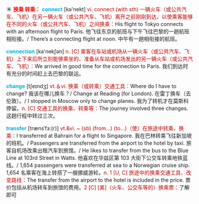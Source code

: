 ☀ <font color="red">**换乘 转乘：**</font>
<font color="sky blue">**connect**</font> [kə'nekt] 
<font color="#c00000">vi. connect (with sth) 一辆火车（或公共汽车、飞机）在另一辆火车（或公共汽车、飞机）离开之前刚刚到达，以使乘客能够在不同的火车（或公共汽车、飞机）之间换乘：</font>His flight to Tokyo connects with an afternoon flight to Paris. 他飞往东京的航班与下午飞往巴黎的一趟航班相衔接。/ There’s a connecting flight at noon. 中午有一趟相衔接的航班。

<font color="sky blue">**connection**</font> [kə'nekʃən] 
<font color="#c00000">n. [C] 乘客在车站或机场从一辆火车（或公共汽车、飞机）上下来后所立刻能够乘坐的、准备从车站或机场发出的另一辆火车（或公共汽车、飞机）：</font>We arrived in good time for the connection to Paris. 我们到达时有充分的时间赶上去巴黎的联运。

<font color="sky blue">**change**</font> [tʃeɪndӡ] 
<font color="#c00000">vt.＆vi. 换乘（或转乘）交通工具：</font>Where do I have to change? 我该在哪儿换车？/ Change at Reading (for London). 在雷丁换车（去伦敦）。/ I stopped in Moscow only to change planes. 我为了转机才在莫斯科停留。<font color="#c00000">n. [C] 交通工具的换乘、转乘等：</font>The journey involved three changes. 这趟行程中转过三次。
           
<font color="sky blue">**transfer**</font> [trænsˈfɜ:(r)]
<font color="#c00000">vt.&vi. ~ (sb) (from…) (to…)（使）在旅途中转乘、换乘：</font>I transferred at Bahrain for a flight to Singapore. 我在巴林转乘飞往新加坡的班机。/ Passengers are transferred from the airport to the hotel by taxi. 旅客自机场改乘出租汽车到旅馆。/ He likes to transfer from the bus to the Blue Line at 103rd Street in Watts. 他喜欢在华兹区第 103 大街下公交车转乘地铁蓝线。/ 1,654 passengers were transferred at sea to a Norwegian cruise ship. 1,654 名乘客在海上转搭了一艘挪威游轮。<font color="#c00000">n. 1 [U, C] 旅途中的换乘交通工具、改变路线：</font>The transfer from the airport to the hotel is included in the price. 票价包括从机场转车到旅馆的费用。<font color="#c00000">2 [C] [美]（火车、公交车等的）换乘票：</font>了解即可
